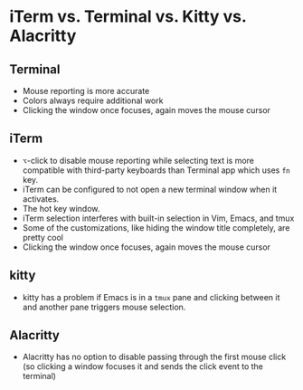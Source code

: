 # iTerm vs. Terminal vs. Kitty vs. Alacritty

## Terminal

- Mouse reporting is more accurate
- Colors always require additional work
- Clicking the window once focuses, again moves the mouse cursor

## iTerm

- `⌥`-click to disable mouse reporting while selecting text is more compatible with third-party keyboards than Terminal app which uses `fn` key.
- iTerm can be configured to not open a new terminal window when it activates.
- The hot key window.
- iTerm selection interferes with built-in selection in Vim, Emacs, and tmux
- Some of the customizations, like hiding the window title completely, are pretty cool
- Clicking the window once focuses, again moves the mouse cursor

## kitty

- kitty has a problem if Emacs is in a `tmux` pane and clicking between it and another pane triggers mouse selection.

## Alacritty

- Alacritty has no option to disable passing through the first mouse click (so clicking a window focuses it and sends the click event to the terminal)
